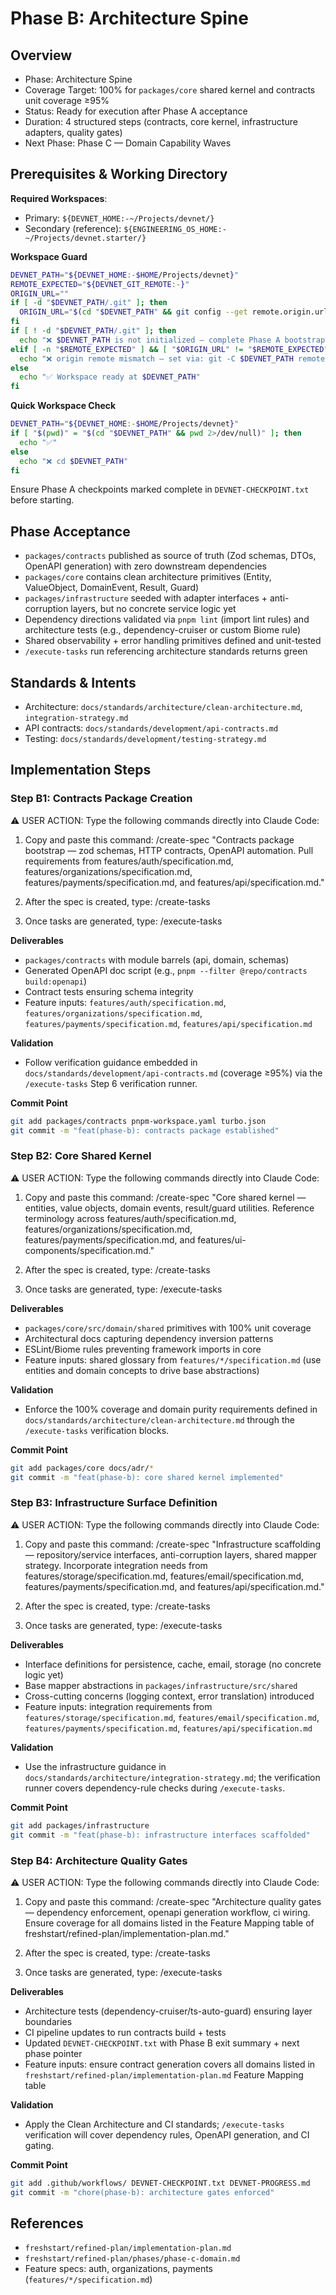 # Phase B: Architecture Spine

## Overview

- Phase: Architecture Spine
- Coverage Target: 100% for `packages/core` shared kernel and contracts unit coverage ≥95%
- Status: Ready for execution after Phase A acceptance
- Duration: 4 structured steps (contracts, core kernel, infrastructure adapters, quality gates)
- Next Phase: Phase C — Domain Capability Waves

## Prerequisites & Working Directory

**Required Workspaces**:
- Primary: `${DEVNET_HOME:-~/Projects/devnet/}`
- Secondary (reference): `${ENGINEERING_OS_HOME:-~/Projects/devnet.starter/}`

**Workspace Guard**
```bash
DEVNET_PATH="${DEVNET_HOME:-$HOME/Projects/devnet}"
REMOTE_EXPECTED="${DEVNET_GIT_REMOTE:-}"
ORIGIN_URL=""
if [ -d "$DEVNET_PATH/.git" ]; then
  ORIGIN_URL="$(cd "$DEVNET_PATH" && git config --get remote.origin.url 2>/dev/null)"
fi
if [ ! -d "$DEVNET_PATH/.git" ]; then
  echo "❌ $DEVNET_PATH is not initialized — complete Phase A bootstrap first"
elif [ -n "$REMOTE_EXPECTED" ] && [ "$ORIGIN_URL" != "$REMOTE_EXPECTED" ]; then
  echo "❌ origin remote mismatch — set via: git -C $DEVNET_PATH remote set-url origin $REMOTE_EXPECTED"
else
  echo "✅ Workspace ready at $DEVNET_PATH"
fi
```

**Quick Workspace Check**
```bash
DEVNET_PATH="${DEVNET_HOME:-$HOME/Projects/devnet}"
if [ "$(pwd)" = "$(cd "$DEVNET_PATH" && pwd 2>/dev/null)" ]; then
  echo "✅"
else
  echo "❌ cd $DEVNET_PATH"
fi
```

Ensure Phase A checkpoints marked complete in `DEVNET-CHECKPOINT.txt` before starting.

## Phase Acceptance

- `packages/contracts` published as source of truth (Zod schemas, DTOs, OpenAPI generation) with zero downstream dependencies
- `packages/core` contains clean architecture primitives (Entity, ValueObject, DomainEvent, Result, Guard)
- `packages/infrastructure` seeded with adapter interfaces + anti-corruption layers, but no concrete service logic yet
- Dependency directions validated via `pnpm lint` (import lint rules) and architecture tests (e.g., dependency-cruiser or custom Biome rule)
- Shared observability + error handling primitives defined and unit-tested
- `/execute-tasks` run referencing architecture standards returns green

## Standards & Intents

- Architecture: `docs/standards/architecture/clean-architecture.md`, `integration-strategy.md`
- API contracts: `docs/standards/development/api-contracts.md`
- Testing: `docs/standards/development/testing-strategy.md`

## Implementation Steps

### Step B1: Contracts Package Creation

<user-action-required>
⚠️ USER ACTION: Type the following commands directly into Claude Code:

1. Copy and paste this command:
   /create-spec "Contracts package bootstrap — zod schemas, HTTP contracts, OpenAPI automation. Pull requirements from features/auth/specification.md, features/organizations/specification.md, features/payments/specification.md, and features/api/specification.md."

2. After the spec is created, type:
   /create-tasks

3. Once tasks are generated, type:
   /execute-tasks
</user-action-required>

**Deliverables**
- `packages/contracts` with module barrels (api, domain, schemas)
- Generated OpenAPI doc script (e.g., `pnpm --filter @repo/contracts build:openapi`)
- Contract tests ensuring schema integrity
- Feature inputs: `features/auth/specification.md`, `features/organizations/specification.md`, `features/payments/specification.md`, `features/api/specification.md`

**Validation**
- Follow verification guidance embedded in `docs/standards/development/api-contracts.md` (coverage ≥95%) via the `/execute-tasks` Step 6 verification runner.

**Commit Point**
```bash
git add packages/contracts pnpm-workspace.yaml turbo.json
git commit -m "feat(phase-b): contracts package established"
```

### Step B2: Core Shared Kernel

<user-action-required>
⚠️ USER ACTION: Type the following commands directly into Claude Code:

1. Copy and paste this command:
   /create-spec "Core shared kernel — entities, value objects, domain events, result/guard utilities. Reference terminology across features/auth/specification.md, features/organizations/specification.md, features/payments/specification.md, and features/ui-components/specification.md."

2. After the spec is created, type:
   /create-tasks

3. Once tasks are generated, type:
   /execute-tasks
</user-action-required>

**Deliverables**
- `packages/core/src/domain/shared` primitives with 100% unit coverage
- Architectural docs capturing dependency inversion patterns
- ESLint/Biome rules preventing framework imports in core
- Feature inputs: shared glossary from `features/*/specification.md` (use entities and domain concepts to drive base abstractions)

**Validation**
- Enforce the 100% coverage and domain purity requirements defined in `docs/standards/architecture/clean-architecture.md` through the `/execute-tasks` verification blocks.

**Commit Point**
```bash
git add packages/core docs/adr/*
git commit -m "feat(phase-b): core shared kernel implemented"
```

### Step B3: Infrastructure Surface Definition

<user-action-required>
⚠️ USER ACTION: Type the following commands directly into Claude Code:

1. Copy and paste this command:
   /create-spec "Infrastructure scaffolding — repository/service interfaces, anti-corruption layers, shared mapper strategy. Incorporate integration needs from features/storage/specification.md, features/email/specification.md, features/payments/specification.md, and features/api/specification.md."

2. After the spec is created, type:
   /create-tasks

3. Once tasks are generated, type:
   /execute-tasks
</user-action-required>

**Deliverables**
- Interface definitions for persistence, cache, email, storage (no concrete logic yet)
- Base mapper abstractions in `packages/infrastructure/src/shared`
- Cross-cutting concerns (logging context, error translation) introduced
- Feature inputs: integration requirements from `features/storage/specification.md`, `features/email/specification.md`, `features/payments/specification.md`, `features/api/specification.md`

**Validation**
- Use the infrastructure guidance in `docs/standards/architecture/integration-strategy.md`; the verification runner covers dependency-rule checks during `/execute-tasks`.

**Commit Point**
```bash
git add packages/infrastructure
git commit -m "feat(phase-b): infrastructure interfaces scaffolded"
```

### Step B4: Architecture Quality Gates

<user-action-required>
⚠️ USER ACTION: Type the following commands directly into Claude Code:

1. Copy and paste this command:
   /create-spec "Architecture quality gates — dependency enforcement, openapi generation workflow, ci wiring. Ensure coverage for all domains listed in the Feature Mapping table of freshstart/refined-plan/implementation-plan.md."

2. After the spec is created, type:
   /create-tasks

3. Once tasks are generated, type:
   /execute-tasks
</user-action-required>

**Deliverables**
- Architecture tests (dependency-cruiser/ts-auto-guard) ensuring layer boundaries
- CI pipeline updates to run contracts build + tests
- Updated `DEVNET-CHECKPOINT.txt` with Phase B exit summary + next phase pointer
- Feature inputs: ensure contract generation covers all domains listed in `freshstart/refined-plan/implementation-plan.md` Feature Mapping table

**Validation**
- Apply the Clean Architecture and CI standards; `/execute-tasks` verification will cover dependency rules, OpenAPI generation, and CI gating.

**Commit Point**
```bash
git add .github/workflows/ DEVNET-CHECKPOINT.txt DEVNET-PROGRESS.md
git commit -m "chore(phase-b): architecture gates enforced"
```

## References

- `freshstart/refined-plan/implementation-plan.md`
- `freshstart/refined-plan/phases/phase-c-domain.md`
- Feature specs: auth, organizations, payments (`features/*/specification.md`)
